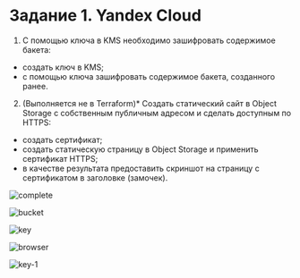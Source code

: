 # Задание 1. Yandex Cloud

1) С помощью ключа в KMS необходимо зашифровать содержимое бакета:

- создать ключ в KMS;
- с помощью ключа зашифровать содержимое бакета, созданного ранее.

2) (Выполняется не в Terraform)* Создать статический сайт в Object Storage c собственным публичным адресом и сделать доступным по HTTPS:
- создать сертификат;
- создать статическую страницу в Object Storage и применить сертификат HTTPS;
- в качестве результата предоставить скриншот на страницу с сертификатом в заголовке (замочек).

![complete](https://github.com/user-attachments/assets/935a9d8b-2744-4dfc-8847-1deb0cd9fe23)

![bucket](https://github.com/user-attachments/assets/7edff739-b7b3-4d0a-b009-44c595f67a89)

![key](https://github.com/user-attachments/assets/481ff71c-6eb0-4a92-adec-8e9e561c1b6d)

![browser](https://github.com/user-attachments/assets/14b3a04a-82fa-47aa-9802-91af8b176607)

![key-1](https://github.com/user-attachments/assets/5a208660-5d96-4acc-8919-a27f4e2c00d7)



